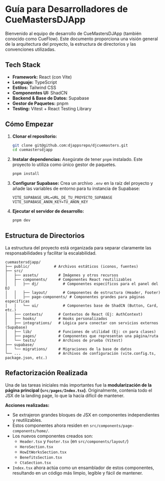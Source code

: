 # Guía para Desarrolladores de CueMastersDJApp

Bienvenido al equipo de desarrollo de CueMastersDJApp (también conocido como CueFlow). Este documento proporciona una visión general de la arquitectura del proyecto, la estructura de directorios y las convenciones utilizadas.

## Tech Stack

- **Framework:** React (con Vite)
- **Lenguaje:** TypeScript
- **Estilos:** Tailwind CSS
- **Componentes UI:** ShadCN
- **Backend & Base de Datos:** Supabase
- **Gestor de Paquetes:** pnpm
- **Testing:** Vitest + React Testing Library

## Cómo Empezar

1.  **Clonar el repositorio:**
    ```bash
    git clone git@github.com:djappsrepo/djcuemasters.git
    cd cuemastersdjapp
    ```

2.  **Instalar dependencias:** Asegúrate de tener `pnpm` instalado. Este proyecto lo utiliza como único gestor de paquetes.
    ```bash
    pnpm install
    ```

3.  **Configurar Supabase:** Crea un archivo `.env` en la raíz del proyecto y añade las variables de entorno para tu instancia de Supabase:
    ```
    VITE_SUPABASE_URL=URL_DE_TU_PROYECTO_SUPABASE
    VITE_SUPABASE_ANON_KEY=TU_ANON_KEY
    ```

4.  **Ejecutar el servidor de desarrollo:**
    ```bash
    pnpm dev
    ```

## Estructura de Directorios

La estructura del proyecto está organizada para separar claramente las responsabilidades y facilitar la escalabilidad.

```
cuemastersdjapp/
├── public/           # Archivos estáticos (iconos, fuentes)
├── src/
│   ├── assets/         # Imágenes y otros recursos
│   ├── components/     # Componentes React reutilizables
│   │   ├── dj/           # Componentes específicos para el panel del DJ
│   │   ├── layout/       # Componentes de estructura (Header, Footer)
│   │   ├── page-components/ # Componentes grandes para páginas específicas
│   │   └── ui/           # Componentes base de ShadCN (Button, Card, etc.)
│   ├── contexts/       # Contextos de React (Ej: AuthContext)
│   ├── hooks/          # Hooks personalizados
│   ├── integrations/   # Lógica para conectar con servicios externos (Supabase)
│   ├── lib/            # Funciones de utilidad (Ej: cn para clases)
│   ├── pages/          # Componentes que representan una página/ruta
│   └── tests/          # Archivos de prueba (Vitest)
├── supabase/
│   └── migrations/     # Migraciones de la base de datos
└── ...                 # Archivos de configuración (vite.config.ts, package.json, etc.)
```

## Refactorización Realizada

Una de las tareas iniciales más importantes fue la **modularización de la página principal (`src/pages/Index.tsx`)**. Originalmente, contenía todo el JSX de la landing page, lo que la hacía difícil de mantener.

**Acciones realizadas:**

-   Se extrajeron grandes bloques de JSX en componentes independientes y reutilizables.
-   Estos componentes ahora residen en `src/components/page-components/home/`.
-   Los nuevos componentes creados son:
    -   `Header.tsx` y `Footer.tsx` (en `src/components/layout/`)
    -   `HeroSection.tsx`
    -   `HowItWorksSection.tsx`
    -   `BenefitsSection.tsx`
    -   `CtaSection.tsx`
-   `Index.tsx` ahora actúa como un ensamblador de estos componentes, resultando en un código más limpio, legible y fácil de mantener.
